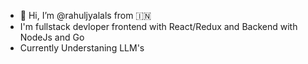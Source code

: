 - 👋 Hi, I’m @rahuljyalals from 🇮🇳
- I'm fullstack devloper frontend with React/Redux and Backend with NodeJs and Go
- Currently Understaning LLM's

<!---
rahuljyalals/rahuljyalals is a ✨ special ✨ repository because its `README.md` (this file) appears on your GitHub profile.
You can click the Preview link to take a look at your changes.
--->
